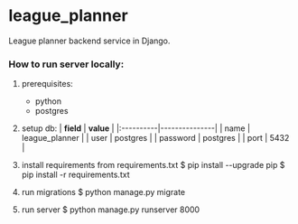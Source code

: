 # league_planner

League planner backend service in Django. 

### How to run server locally:

1. prerequisites:
    * python
    * postgres

2. setup db:
    | **field** | **value**     |
    |:----------|---------------|
    | name      | league_planner |
    | user      | postgres      |
    | password  | postgres      |
    | port      | 5432          |

3. install requirements from requirements.txt
    $ pip install --upgrade pip
    $ pip install -r requirements.txt

4. run migrations
    $ python manage.py migrate

5. run server
    $ python manage.py runserver 8000
